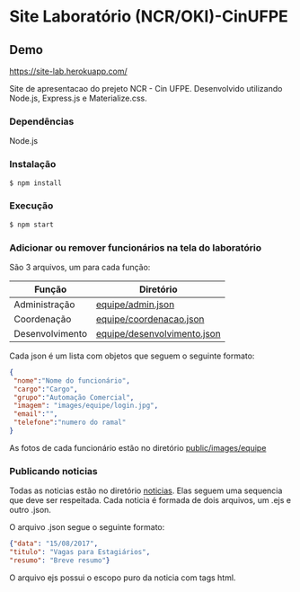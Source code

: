 # Site Laboratório (NCR/OKI)-CinUFPE

## Demo

https://site-lab.herokuapp.com/

Site de apresentacao do prejeto NCR - Cin UFPE. Desenvolvido utilizando Node.js, Express.js e Materialize.css.

### Dependências

Node.js

### Instalação
```sh
$ npm install 
```
### Execução
```sh
$ npm start 
```

### Adicionar ou remover funcionários na tela do laboratório

São 3 arquivos, um para cada função:

 Função   | Diretório 
| ------  | ------ 
| Administração | [equipe/admin.json](equipe/admin.json)  
| Coordenação | [equipe/coordenacao.json](equipe/coordenacao.json)
| Desenvolvimento |  [equipe/desenvolvimento.json](equipe/desenvolvimento.json) 

Cada json é um lista com objetos que seguem o seguinte formato:
```json
{
 "nome":"Nome do funcionário",
 "cargo":"Cargo",
 "grupo":"Automação Comercial",
 "imagem": "images/equipe/login.jpg",
 "email":"",
 "telefone":"numero do ramal"
}
```
As fotos de cada funcionário estão no diretório [public/images/equipe](public/images/equipe)

### Publicando noticias

Todas as noticias estão no diretório [noticias](noticias).
Elas seguem uma sequencia que deve ser respeitada.
Cada noticia é formada de dois arquivos, um .ejs e outro .json.

O arquivo .json segue o seguinte formato:
```json
{"data": "15/08/2017",
"titulo": "Vagas para Estagiários",
"resumo": "Breve resumo"}
```
O arquivo ejs possui o escopo puro da noticia com tags html.